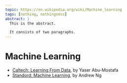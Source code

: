 ```yaml
---
topic: https://en.wikipedia.org/wiki/Machine_learning
tags: [nothing, nothingness]
abstract: |
  This is the abstract.

  It consists of two paragraphs.
---
```


[//]: # (This may be the most platform independent comment)
[//]: # (See Jekyll Front Matter http://jekyllrb.com/docs/frontmatter/)
[//]: # (http://stackoverflow.com/questions/4823468/store-comments-in-markdown-syntax)

# Machine Learning

* [Caltech: Learning From Data](http://work.caltech.edu/lectures.html), by Yaser Abu-Mostafa
* [Standord: Machine Learning](http://see.stanford.edu/see/courseInfo.aspx?coll=348ca38a-3a6d-4052-937d-cb017338d7b1), by Andrew Ng 


